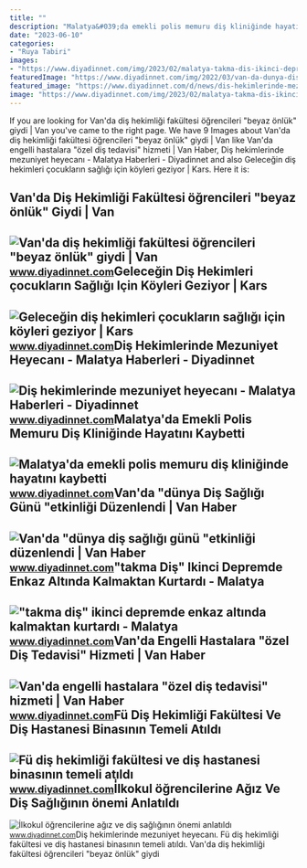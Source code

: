 ```yaml
---
title: ""
description: "Malatya&#039;da emekli polis memuru diş kliniğinde hayatını kaybetti"
date: "2023-06-10"
categories:
- "Ruya Tabiri"
images:
- "https://www.diyadinnet.com/img/2023/02/malatya-takma-dis-ikinci-depremde-enkaz-altinda-kalmaktan-kurtardi.jpg"
featuredImage: "https://www.diyadinnet.com/img/2022/03/van-da-dunya-dis-sagligi-gunu-etkinligi-duzenlendi.jpg"
featured_image: "https://www.diyadinnet.com/d/news/dis-hekimlerinde-mezuniyet-heyecani-51063.jpg"
image: "https://www.diyadinnet.com/img/2023/02/malatya-takma-dis-ikinci-depremde-enkaz-altinda-kalmaktan-kurtardi.jpg"
---
```


If you are looking for Van'da diş hekimliği fakültesi öğrencileri "beyaz önlük" giydi | Van you've came to the right page. We have 9 Images about Van'da diş hekimliği fakültesi öğrencileri "beyaz önlük" giydi | Van like Van'da engelli hastalara "özel diş tedavisi" hizmeti | Van Haber, Diş hekimlerinde mezuniyet heyecanı - Malatya Haberleri - Diyadinnet and also Geleceğin diş hekimleri çocukların sağlığı için köyleri geziyor | Kars. Here it is:

Van'da Diş Hekimliği Fakültesi öğrencileri "beyaz önlük" Giydi | Van
--------------------------------------------------------------------

 ![Van'da diş hekimliği fakültesi öğrencileri "beyaz önlük" giydi | Van](https://www.diyadinnet.com/img/2021/11/van-da-dis-hekimligi-fakultesi-ogrencileri-beyaz-onluk-giydi.jpg) <small>www.diyadinnet.com</small>Geleceğin Diş Hekimleri çocukların Sağlığı Için Köyleri Geziyor | Kars
----------------------------------------------------------------------

 ![Geleceğin diş hekimleri çocukların sağlığı için köyleri geziyor | Kars](https://www.diyadinnet.com/img/2023/01/gelecegin-dis-hekimleri-cocuklarin-sagligi-icin-koyleri-geziyor.jpg) <small>www.diyadinnet.com</small>Diş Hekimlerinde Mezuniyet Heyecanı - Malatya Haberleri - Diyadinnet
--------------------------------------------------------------------

 ![Diş hekimlerinde mezuniyet heyecanı - Malatya Haberleri - Diyadinnet](https://www.diyadinnet.com/d/news/dis-hekimlerinde-mezuniyet-heyecani-51063.jpg) <small>www.diyadinnet.com</small>Malatya'da Emekli Polis Memuru Diş Kliniğinde Hayatını Kaybetti
---------------------------------------------------------------

 ![Malatya'da emekli polis memuru diş kliniğinde hayatını kaybetti](https://www.diyadinnet.com/img/2022/02/malatya-emekli-polis-memuru-dis-kliniginde-hayatini-kaybetti.jpg) <small>www.diyadinnet.com</small>Van'da "dünya Diş Sağlığı Günü "etkinliği Düzenlendi | Van Haber
----------------------------------------------------------------

 ![Van'da "dünya diş sağlığı günü "etkinliği düzenlendi | Van Haber](https://www.diyadinnet.com/img/2022/03/van-da-dunya-dis-sagligi-gunu-etkinligi-duzenlendi.jpg) <small>www.diyadinnet.com</small>"takma Diş" Ikinci Depremde Enkaz Altında Kalmaktan Kurtardı - Malatya
----------------------------------------------------------------------

 !["takma diş" ikinci depremde enkaz altında kalmaktan kurtardı - Malatya](https://www.diyadinnet.com/img/2023/02/malatya-takma-dis-ikinci-depremde-enkaz-altinda-kalmaktan-kurtardi.jpg) <small>www.diyadinnet.com</small>Van'da Engelli Hastalara "özel Diş Tedavisi" Hizmeti | Van Haber
----------------------------------------------------------------

 ![Van'da engelli hastalara "özel diş tedavisi" hizmeti | Van Haber](https://www.diyadinnet.com/img/2021/12/van-engelli-hastalara-ozel-dis-tedavisi-hizmeti-2.jpg) <small>www.diyadinnet.com</small>Fü Diş Hekimliği Fakültesi Ve Diş Hastanesi Binasının Temeli Atıldı
-------------------------------------------------------------------

 ![Fü diş hekimliği fakültesi ve diş hastanesi binasının temeli atıldı](https://www.diyadinnet.com/img/2021/08/elazig-fu-dis-hekimligi-fakultesi-ve-dis-hastanesi-binasinin-temeli-atildi.jpg) <small>www.diyadinnet.com</small>İ̇lkokul öğrencilerine Ağız Ve Diş Sağlığının önemi Anlatıldı
-------------------------------------------------------------

 ![İ̇lkokul öğrencilerine ağız ve diş sağlığının önemi anlatıldı](https://www.diyadinnet.com/d/news/ilkokul-ogrencilerine-agiz-ve-dis-sagliginin-onemi-anlatildi-288025.jpg) <small>www.diyadinnet.com</small>Diş hekimlerinde mezuniyet heyecanı. Fü diş hekimliği fakültesi ve diş hastanesi binasının temeli atıldı. Van'da diş hekimliği fakültesi öğrencileri "beyaz önlük" giydi
